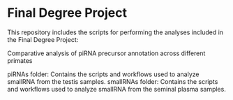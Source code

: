 # Final Degree Project
This repository includes the scripts for performing the analyses included in the Final Degree Project: 

Comparative analysis of piRNA precursor annotation across different primates

piRNAs folder: Contains the scripts and workflows used to analyze smallRNA from the testis samples.
smallRNAs folder: Contains the scripts and workflows used to analyze smallRNA from the seminal plasma samples.

